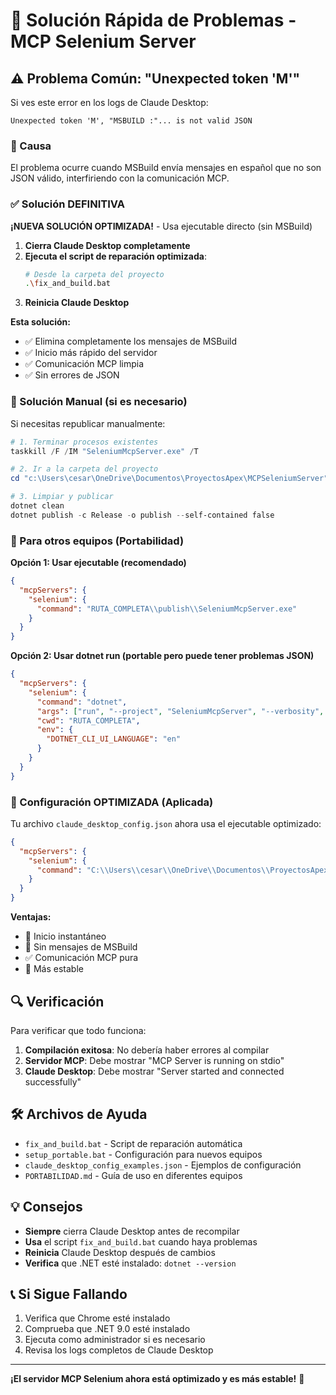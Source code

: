 # 🔧 Solución Rápida de Problemas - MCP Selenium Server

## ⚠️ Problema Común: "Unexpected token 'M'"

Si ves este error en los logs de Claude Desktop:
```
Unexpected token 'M', "MSBUILD :"... is not valid JSON
```

### 🚨 Causa
El problema ocurre cuando MSBuild envía mensajes en español que no son JSON válido, interfiriendo con la comunicación MCP.

### ✅ Solución DEFINITIVA

**¡NUEVA SOLUCIÓN OPTIMIZADA!** - Usa ejecutable directo (sin MSBuild)

1. **Cierra Claude Desktop completamente**
2. **Ejecuta el script de reparación optimizada**:
   ```bash
   # Desde la carpeta del proyecto
   .\fix_and_build.bat
   ```
3. **Reinicia Claude Desktop**

**Esta solución:**
- ✅ Elimina completamente los mensajes de MSBuild
- ✅ Inicio más rápido del servidor
- ✅ Comunicación MCP limpia
- ✅ Sin errores de JSON

### 🔧 Solución Manual (si es necesario)

Si necesitas republicar manualmente:

```powershell
# 1. Terminar procesos existentes
taskkill /F /IM "SeleniumMcpServer.exe" /T

# 2. Ir a la carpeta del proyecto
cd "c:\Users\cesar\OneDrive\Documentos\ProyectosApex\MCPSeleniumServer"

# 3. Limpiar y publicar
dotnet clean
dotnet publish -c Release -o publish --self-contained false
```

### 🔄 Para otros equipos (Portabilidad)

**Opción 1: Usar ejecutable (recomendado)**
```json
{
  "mcpServers": {
    "selenium": {
      "command": "RUTA_COMPLETA\\publish\\SeleniumMcpServer.exe"
    }
  }
}
```

**Opción 2: Usar dotnet run (portable pero puede tener problemas JSON)**
```json
{
  "mcpServers": {
    "selenium": {
      "command": "dotnet",
      "args": ["run", "--project", "SeleniumMcpServer", "--verbosity", "quiet"],
      "cwd": "RUTA_COMPLETA",
      "env": {
        "DOTNET_CLI_UI_LANGUAGE": "en"
      }
    }
  }
}
```

### 📝 Configuración OPTIMIZADA (Aplicada)

Tu archivo `claude_desktop_config.json` ahora usa el ejecutable optimizado:

```json
{
  "mcpServers": {
    "selenium": {
      "command": "C:\\Users\\cesar\\OneDrive\\Documentos\\ProyectosApex\\MCPSeleniumServer\\publish\\SeleniumMcpServer.exe"
    }
  }
}
```

**Ventajas:**
- 🚀 Inicio instantáneo
- 🚫 Sin mensajes de MSBuild
- ✅ Comunicación MCP pura
- 🔧 Más estable

## 🔍 Verificación

Para verificar que todo funciona:

1. **Compilación exitosa**: No debería haber errores al compilar
2. **Servidor MCP**: Debe mostrar "MCP Server is running on stdio"
3. **Claude Desktop**: Debe mostrar "Server started and connected successfully"

## 🛠️ Archivos de Ayuda

- `fix_and_build.bat` - Script de reparación automática
- `setup_portable.bat` - Configuración para nuevos equipos
- `claude_desktop_config_examples.json` - Ejemplos de configuración
- `PORTABILIDAD.md` - Guía de uso en diferentes equipos

## 💡 Consejos

- **Siempre** cierra Claude Desktop antes de recompilar
- **Usa** el script `fix_and_build.bat` cuando haya problemas
- **Reinicia** Claude Desktop después de cambios
- **Verifica** que .NET esté instalado: `dotnet --version`

## 📞 Si Sigue Fallando

1. Verifica que Chrome esté instalado
2. Comprueba que .NET 9.0 esté instalado
3. Ejecuta como administrador si es necesario
4. Revisa los logs completos de Claude Desktop

---

**¡El servidor MCP Selenium ahora está optimizado y es más estable!** 🎉
